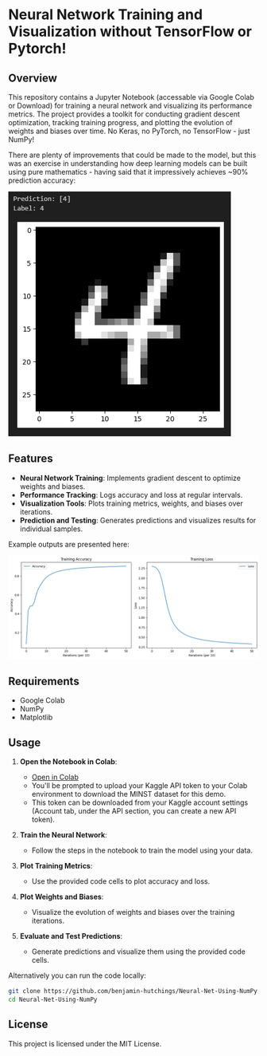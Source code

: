 # Neural Network Training and Visualization without TensorFlow or Pytorch!

## Overview

This repository contains a Jupyter Notebook (accessable via Google Colab or Download) for training a neural network and visualizing its performance metrics. The project provides a toolkit for conducting gradient descent optimization, tracking training progress, and plotting the evolution of weights and biases over time. No Keras, no PyTorch, no TensorFlow - just NumPy!

There are plenty of improvements that could be made to the model, but this was an exercise in understanding how deep learning models can be built using pure mathematics - having said that it impressively achieves ~90% prediction accuracy:

![Prediction](images/prediction.PNG)

## Features

- **Neural Network Training**: Implements gradient descent to optimize weights and biases.
- **Performance Tracking**: Logs accuracy and loss at regular intervals.
- **Visualization Tools**: Plots training metrics, weights, and biases over iterations.
- **Prediction and Testing**: Generates predictions and visualizes results for individual samples.

Example outputs are presented here:

![Training metrics](images/output.png)

## Requirements

- Google Colab
- NumPy
- Matplotlib

## Usage

1. **Open the Notebook in Colab**:
    - [Open in Colab](https://colab.research.google.com/drive/1Biiwy6HHk1jdfxcWuIEVM3tfTHmqJCur?usp=sharing)
    - You'll be prompted to upload your Kaggle API token to your Colab environment to download the MINST dataset for this demo.
    - This token can be downloaded from your Kaggle account settings (Account tab, under the API section, you can create a new API token).

2. **Train the Neural Network**:
    - Follow the steps in the notebook to train the model using your data.

3. **Plot Training Metrics**:
    - Use the provided code cells to plot accuracy and loss.

4. **Plot Weights and Biases**:
    - Visualize the evolution of weights and biases over the training iterations.

5. **Evaluate and Test Predictions**:
    - Generate predictions and visualize them using the provided code cells.
  
Alternatively you can run the code locally:

```bash
git clone https://github.com/benjamin-hutchings/Neural-Net-Using-NumPy.git
cd Neural-Net-Using-NumPy
```

## License

This project is licensed under the MIT License.